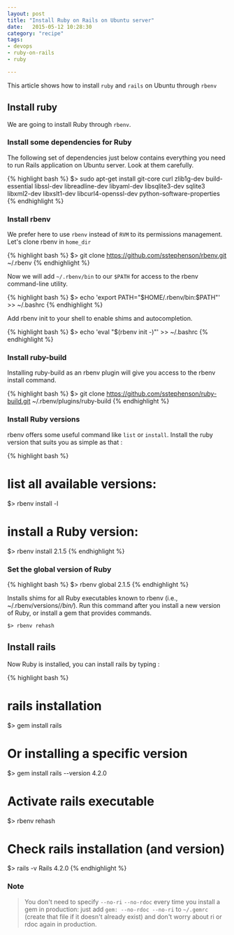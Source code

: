 ```yaml
---
layout: post
title: "Install Ruby on Rails on Ubuntu server"
date:   2015-05-12 10:28:30
category: "recipe"
tags: 
- devops
- ruby-on-rails
- ruby

---
```


This article shows how to install ```ruby``` and ```rails``` on Ubuntu through ```rbenv``` 

## Install ruby

We are going to install Ruby through ```rbenv```.

### Install some dependencies for Ruby

The following set of dependencies just below contains everything you need to run Rails application on Ubuntu server.
Look at them carefully.

{% highlight bash %}
$> sudo apt-get install git-core curl zlib1g-dev build-essential libssl-dev libreadline-dev libyaml-dev libsqlite3-dev sqlite3 libxml2-dev libxslt1-dev libcurl4-openssl-dev python-software-properties
{% endhighlight %}


### Install rbenv

We prefer here to use ```rbenv``` instead of ```RVM``` to its permissions management. 
Let's clone rbenv in ```home_dir```

{% highlight bash %}
$> git clone https://github.com/sstephenson/rbenv.git ~/.rbenv
{% endhighlight %}


Now we will add ```~/.rbenv/bin``` to our ```$PATH``` for access to the rbenv command-line utility.

{% highlight bash %}
$> echo 'export PATH="$HOME/.rbenv/bin:$PATH"' >> ~/.bashrc
{% endhighlight %}


Add rbenv init to your shell to enable shims and autocompletion.

{% highlight bash %}
$> echo 'eval "$(rbenv init -)"' >> ~/.bashrc
{% endhighlight %}

### Install ruby-build

Installing ruby-build as an rbenv plugin will give you access to the rbenv install command.

{% highlight bash %}
$> git clone https://github.com/sstephenson/ruby-build.git ~/.rbenv/plugins/ruby-build
{% endhighlight %}

### Install Ruby versions

rbenv offers some useful command like ```list``` or ```install```. Install the ruby version that suits you as simple 
as that :

{% highlight bash %}
# list all available versions:
$> rbenv install -l
# install a Ruby version:
$> rbenv install 2.1.5
{% endhighlight %}


### Set the global version of Ruby 

{% highlight bash %}
$> rbenv global 2.1.5
{% endhighlight %}

Installs shims for all Ruby executables known to rbenv (i.e., ~/.rbenv/versions/*/bin/*). 
Run this command after you install a new version of Ruby, or install a gem that provides commands.

```$> rbenv rehash```


## Install rails

Now Ruby is installed, you can install rails by typing :

{% highlight bash %}
# rails installation
$> gem install rails

# Or installing a specific version
$> gem install rails --version 4.2.0

# Activate rails executable
$> rbenv rehash

# Check rails installation (and version)
$> rails -v
Rails 4.2.0
{% endhighlight %}


### Note
> You don't need to specify ```--no-ri``` ```--no-rdoc``` every time you install a gem in production: just 
> add ```gem: --no-rdoc --no-ri``` to ```~/.gemrc``` (create that file if it doesn't already exist) and don't worry about ri or rdoc again in production.

